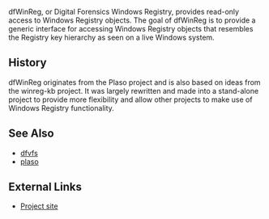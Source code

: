 dfWinReg, or Digital Forensics Windows Registry, provides read-only
access to Windows Registry objects. The goal of dfWinReg is to provide a
generic interface for accessing Windows Registry objects that resembles
the Registry key hierarchy as seen on a live Windows system.

## History

dfWinReg originates from the Plaso project and is also based on ideas
from the winreg-kb project. It was largely rewritten and made into a
stand-alone project to provide more flexibility and allow other projects
to make use of Windows Registry functionality.

## See Also

- [dfvfs](dfvfs "wikilink")
- [plaso](plaso "wikilink")

## External Links

- [Project site](https://github.com/log2timeline/dfwinreg/)